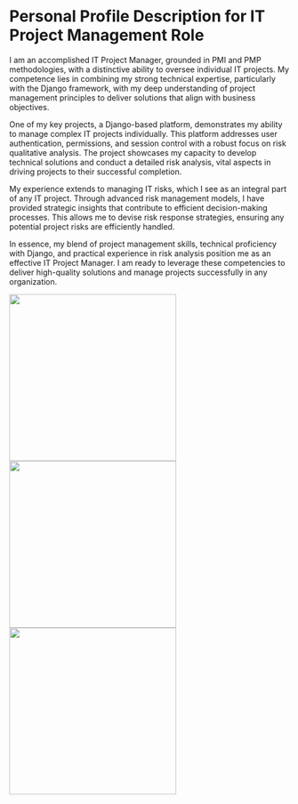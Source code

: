 # Personal Profile Description for IT Project Management Role

I am an accomplished IT Project Manager, grounded in PMI and PMP methodologies, with a distinctive ability to oversee individual IT projects. My competence lies in combining my strong technical expertise, particularly with the Django framework, with my deep understanding of project management principles to deliver solutions that align with business objectives.

One of my key projects, a Django-based platform, demonstrates my ability to manage complex IT projects individually. This platform addresses user authentication, permissions, and session control with a robust focus on risk qualitative analysis. The project showcases my capacity to develop technical solutions and conduct a detailed risk analysis, vital aspects in driving projects to their successful completion.

My experience extends to managing IT risks, which I see as an integral part of any IT project. Through advanced risk management models, I have provided strategic insights that contribute to efficient decision-making processes. This allows me to devise risk response strategies, ensuring any potential project risks are efficiently handled.

In essence, my blend of project management skills, technical proficiency with Django, and practical experience in risk analysis position me as an effective IT Project Manager. I am ready to leverage these competencies to deliver high-quality solutions and manage projects successfully in any organization.

<p float="center">
  <img src="https://github.com/babakziaei/Data-Analysis/assets/126654048/a0cf04f3-fa84-4129-9375-a79829e7427d" width="300" />
  <img src="https://github.com/babakziaei/Data-Analysis/assets/126654048/fe209feb-dfa7-46c8-8969-ffb55aad1ffd" width="300" />
  <img src="https://github.com/babakziaei/Data-Analysis/assets/126654048/2ced7d61-dceb-4de4-babd-bd43b799ba4f" width="300" />
</p>

